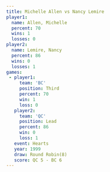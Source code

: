 ```yaml
---
title: Michelle Allen vs Nancy Lemire
player1:               
  name: Allen, Michelle
  percent: 70          
  wins: 1              
  losses: 0            
player2:               
  name: Lemire, Nancy  
  percent: 86          
  wins: 0              
  losses: 1            
games:
 - player1:         
     team: 'BC'     
     position: Third
     percent: 70    
     win: 1         
     loss: 0        
   player2:        
     team: 'QC'    
     position: Lead
     percent: 86   
     win: 0        
     loss: 1       
   event: Hearts       
   year: 1999          
   draw: Round Robin(8)
   score: QC 5 - BC 6  
---
```


